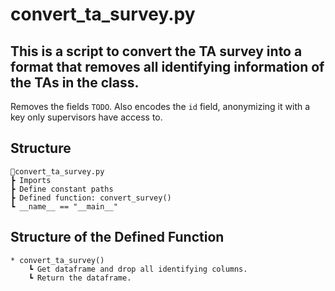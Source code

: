 # convert_ta_survey.py

## This is a script to convert the TA survey into a format that removes all identifying information of the TAs in the class.
Removes the fields `TODO`. Also encodes the `id` field, anonymizing it with a key only supervisors have access to.

## Structure
    📜convert_ta_survey.py  
    ┣ Imports
    ┣ Define constant paths
    ┣ Defined function: convert_survey()
    ┗ __name__ == "__main__"

## Structure of the Defined Function
    * convert_ta_survey()
        ┗ Get dataframe and drop all identifying columns.
        ┗ Return the dataframe.
